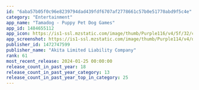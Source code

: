 ```yaml
---
id: "6aba57b05f0c96e8239794dad439fdf6707af2778661c57b0e51770abd9f5c4e"
category: "Entertainment"
app_name: "Tamadog - Puppy Pet Dog Games"
app_id: 1484655112
app_icon: https://is1-ssl.mzstatic.com/image/thumb/Purple116/v4/5f/32/cb/5f32cb79-a8d1-45a6-2571-669f73ea15d2/AppIcon-1x_U007emarketing-0-7-0-85-220.png/1024x1024bb.png
app_screenshot: https://is1-ssl.mzstatic.com/image/thumb/Purple114/v4/db/30/c4/db30c40f-ab72-ebfa-dd48-d388eea37589/pr_source.png/1242x2688bb.png
publisher_id: 1472747599
publisher_name: "Akita Limited Liability Company"
rank: 61
most_recent_release: 2024-01-25 00:00:00
release_count_in_past_year: 18
release_count_in_past_year_category: 13
release_count_in_past_year_top_in_category: 25
---
```

